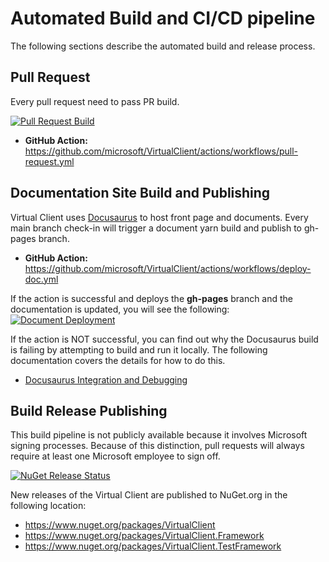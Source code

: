 ﻿# Automated Build and CI/CD pipeline
The following sections describe the automated build and release process.


## Pull Request
Every pull request need to pass PR build.

[![Pull Request Build](https://github.com/microsoft/VirtualClient/actions/workflows/pull-request.yml/badge.svg)](https://github.com/microsoft/VirtualClient/actions/workflows/pull-request.yml)
- **GitHub Action:** https://github.com/microsoft/VirtualClient/actions/workflows/pull-request.yml


## Documentation Site Build and Publishing

Virtual Client uses [Docusaurus](https://docusaurus.io/) to host front page and documents. Every main branch check-in will trigger a document yarn build and publish to gh-pages branch.

- **GitHub Action:** https://github.com/microsoft/VirtualClient/actions/workflows/deploy-doc.yml

If the action is successful and deploys the **gh-pages** branch and the documentation is updated, you will see the following:  
[![Document Deployment](https://github.com/microsoft/VirtualClient/actions/workflows/pages/pages-build-deployment/badge.svg)](https://github.com/microsoft/VirtualClient/actions/workflows/pages/pages-build-deployment)

If the action is NOT successful, you can find out why the Docusaurus build is failing by attempting to build and run it locally. The following documentation
covers the details for how to do this.

- [Docusaurus Integration and Debugging](../../README.md)


## Build Release Publishing
This build pipeline is not publicly available because it involves Microsoft signing processes. Because of this distinction, pull requests will
always require at least one Microsoft employee to sign off.

[![NuGet Release Status](https://msazure.visualstudio.com/One/_apis/build/status/OneBranch/CRC-AIR-Workloads/microsoft.VirtualClient?branchName=main)](https://msazure.visualstudio.com/One/_build/latest?definitionId=297462&branchName=main)

New releases of the Virtual Client are published to NuGet.org in the following location:
- https://www.nuget.org/packages/VirtualClient
- https://www.nuget.org/packages/VirtualClient.Framework
- https://www.nuget.org/packages/VirtualClient.TestFramework